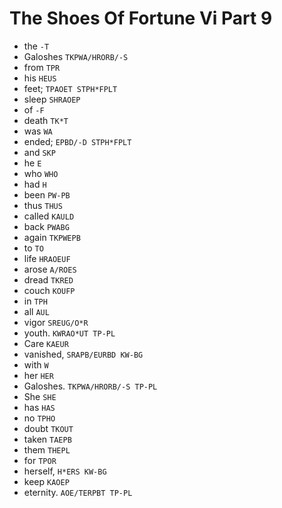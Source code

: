 # The Shoes Of Fortune Vi Part 9

* the `-T`
* Galoshes `TKPWA/HRORB/-S`
* from `TPR`
* his `HEUS`
* feet; `TPAOET STPH*FPLT`
* sleep `SHRAOEP`
* of `-F`
* death `TK*T`
* was `WA`
* ended; `EPBD/-D STPH*FPLT`
* and `SKP`
* he `E`
* who `WHO`
* had `H`
* been `PW-PB`
* thus `THUS`
* called `KAULD`
* back `PWABG`
* again `TKPWEPB`
* to `TO`
* life `HRAOEUF`
* arose `A/ROES`
* dread `TKRED`
* couch `KOUFP`
* in `TPH`
* all `AUL`
* vigor `SREUG/O*R`
* youth. `KWRAO*UT TP-PL`
* Care `KAEUR`
* vanished, `SRAPB/EURBD KW-BG`
* with `W`
* her `HER`
* Galoshes. `TKPWA/HRORB/-S TP-PL`
* She `SHE`
* has `HAS`
* no `TPHO`
* doubt `TKOUT`
* taken `TAEPB`
* them `THEPL`
* for `TPOR`
* herself, `H*ERS KW-BG`
* keep `KAOEP`
* eternity. `AOE/TERPBT TP-PL`
